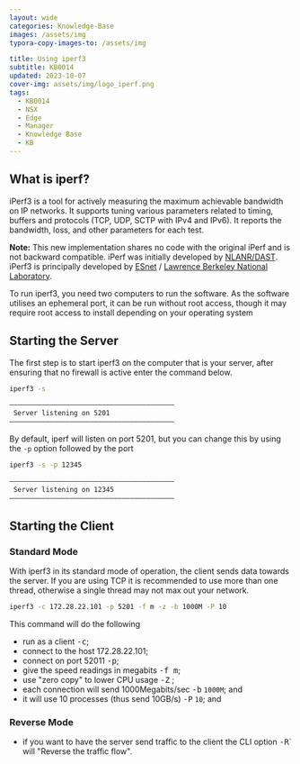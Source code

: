 ```yaml
---
layout: wide
categories: Knowledge-Base
images: /assets/img
typora-copy-images-to: /assets/img

title: Using iperf3
subtitle: KB0014
updated: 2023-10-07
cover-img: assets/img/logo_iperf.png
tags: 
  - KB0014
  - NSX
  - Edge
  - Manager
  - Knowledge Base
  - KB
---
```


## What is iperf?

iPerf3 is a tool for actively measuring the maximum achievable bandwidth on IP networks. It supports tuning various parameters related to timing, buffers and protocols (TCP, UDP, SCTP with IPv4 and IPv6). It reports the bandwidth, loss, and other parameters for each test. 

**Note:** This new implementation shares no code with the original iPerf and is not backward compatible. iPerf was initially developed by [NLANR/DAST](https://iperf.fr/contact.php#authors). iPerf3 is principally developed by [ESnet](https://www.es.net/) / [Lawrence Berkeley National Laboratory](https://www.lbl.gov/).

To run iperf3, you need two computers to run the software. As the software utilises an ephemeral port, it can be run without root access, though it may require root access to install depending on your operating system

## Starting the Server

The first step is to start iperf3 on the computer that is your server, after ensuring that no firewall is active enter the command below.

```bash
iperf3 -s

—————————————————————————————————————————
 Server listening on 5201
—————————————————————————————————————————
```

By default, iperf will listen on port 5201, but you can change this by using the `-p` option followed by the port

```bash
iperf3 -s -p 12345

—————————————————————————————————————————
 Server listening on 12345
—————————————————————————————————————————
```

## Starting the Client

### Standard Mode

With iperf3 in its standard mode of operation, the client sends data towards the server. If you are using TCP it is recommended to use more than one thread, otherwise a single thread may not max out your network.

````bash
iperf3 -с 172.28.22.101 -p 5201 -f m -z -b 1000M -P 10
````

This command will do the following

* run as a client <kbd>-c</kbd>;
* connect to the host 172.28.22.101;
* connect on port 52011 <kbd>-p</kbd>;
* give the speed readings in megabits <kbd>-f m</kbd>;
* use "zero copy" to lower CPU usage <kbd>-Z</kbd> ;
* each connection will send 1000Megabits/sec <kbd>-b</kbd>  `1000M`; and
* it will use 10 processes (thus send 10GB/s) <kbd>-P</kbd> `10`; and

### Reverse Mode

* if you want to have the server send traffic to the client the CLI option <kbd>-R</kbd>` will "Reverse the traffic flow".